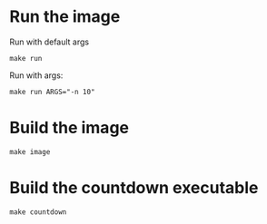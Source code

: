 # Run the image

Run with default args

```
make run
```

Run with args:

```
make run ARGS="-n 10"
```

# Build the image

```
make image
```

# Build the countdown executable

```
make countdown
```

